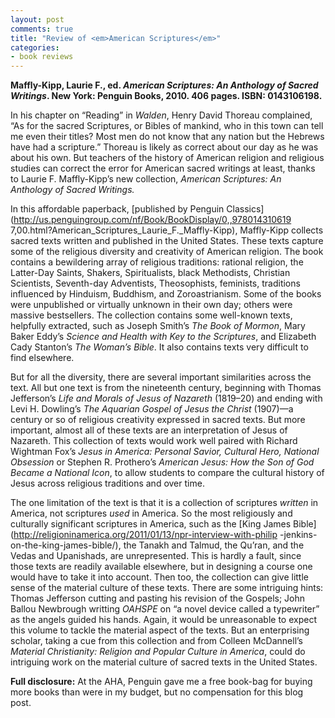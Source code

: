 ```yaml
---
layout: post
comments: true
title: "Review of <em>American Scriptures</em>"
categories:
- book reviews
---
```


**Maffly-Kipp, Laurie F., ed. <em>American Scriptures: An Anthology of
Sacred Writings</em>. New York: Penguin Books, 2010. 406 pages. ISBN:
0143106198.**

<!--more-->

In his chapter on “Reading” in *Walden*, Henry David Thoreau complained,
“As for the sacred Scriptures, or Bibles of mankind, who in this town
can tell me even their titles? Most men do not know that any nation but
the Hebrews have had a scripture.” Thoreau is likely as correct about
our day as he was about his own. But teachers of the history of American
religion and religious studies can correct the error for American sacred
writings at least, thanks to Laurie F. Maffly-Kipp’s new collection,
*American Scriptures: An Anthology of Sacred Writings.*

In this affordable paperback, [published by Penguin
Classics](http://us.penguingroup.com/nf/Book/BookDisplay/0,,978014310619
7,00.html?American_Scriptures_Laurie_F._Maffly-Kipp), Maffly-Kipp
collects sacred texts written and published in the United States.
These texts capture some of the religious diversity and creativity of
American religion. The book contains a bewildering array of religious
traditions: rational religion, the Latter-Day Saints, Shakers,
Spiritualists, black Methodists, Christian Scientists, Seventh-day
Adventists, Theosophists, feminists, traditions influenced by Hinduism,
Buddhism, and Zoroastrianism. Some of the books were unpublished or
virtually unknown in their own day; others were massive bestsellers. The
collection contains some well-known texts, helpfully extracted, such
as Joseph Smith’s *The Book of Mormon*, Mary Baker Eddy’s *Science and
Health with Key to the Scriptures*, and Elizabeth Cady Stanton’s *The
Woman’s Bible*. It also contains texts very difficult to find elsewhere.

But for all the diversity, there are several important similarities
across the text. All but one text is from the nineteenth century,
beginning with Thomas Jefferson’s *Life and Morals of Jesus of Nazareth*
(1819–20) and ending with Levi H. Dowling’s *The Aquarian Gospel of
Jesus the Christ* (1907)—a century or so of religious creativity
expressed in sacred texts. But more important, almost all of these
texts are an interpretation of Jesus of Nazareth. This collection of
texts would work well paired with Richard Wightman Fox’s *Jesus in
America: Personal Savior, Cultural Hero, National Obsession* or Stephen
R. Prothero’s *American Jesus: How the Son of God Became a National
Icon*, to allow students to compare the cultural history of Jesus across
religious traditions and over time.

The one limitation of the text is that it is a collection
of scriptures *written* in America, not scriptures *used*
in America. So the most religiously and culturally
significant scriptures in America, such as the [King James
Bible](http://religioninamerica.org/2011/01/13/npr-interview-with-philip
-jenkins-on-the-king-james-bible/), the Tanakh and Talmud, the Qu’ran,
and the Vedas and Upanishads, are unrepresented. This is hardly a fault,
since those texts are readily available elsewhere, but in designing a
course one would have to take it into account. Then too, the collection
can give little sense of the material culture of these texts. There
are some intriguing hints: Thomas Jefferson cutting and pasting his
revision of the Gospels; John Ballou Newbrough writting *OAHSPE* on “a
novel device called a typewriter” as the angels guided his hands. Again,
it would be unreasonable to expect this volume to tackle the material
aspect of the texts. But an enterprising scholar, taking a cue from
this collection and from Colleen McDannell’s *Material Christianity:
Religion and Popular Culture in America*, could do intriguing work on
the material culture of sacred texts in the United States.

**Full disclosure:** At the AHA, Penguin gave me a free book-bag for
buying more books than were in my budget, but no compensation for this
blog post.

